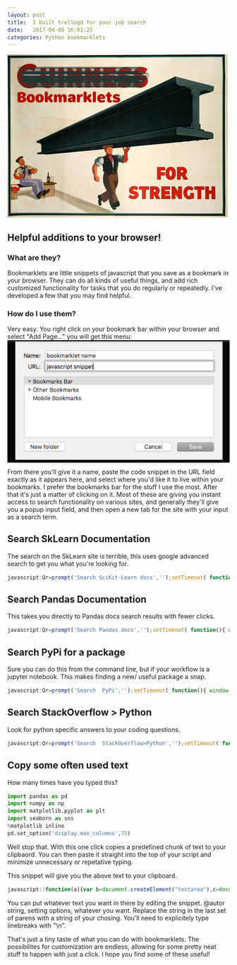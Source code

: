 ```yaml
---
layout: post
title:  I built trellogd for your job search
date:   2017-04-08 16:01:25
categories: Python bookmarklets
---
```


![](/images/bookmarklets.jpg)  

## Helpful additions to your browser!  

### What are they?

Bookmarklets are little snippets of javascript that you save as a bookmark in your browser.  They can do all kinds of useful things, and add rich customized functionality for tasks that you do regularly or repeatedly.  I've developed a few that you may find helpful.

### How do I use them?  
Very easy.  You right click on your bookmark bar within your browser and select "Add Page..."  you will get this menu:  
![](/images/menu.png)
From there you'll give it a name, paste the code snippet in the URL field exactly as it appears here, and select where you'd like it to live within your bookmarks.  I prefer the bookmarks bar for the stuff I use the most.  After that it's just a matter of clicking on it.  Most of these are giving you instant access to search functionality on various sites, and generally they'll give you a popup input field, and then open a new tab for the site with your input as a search term.  


## Search SkLearn Documentation  
The search on the SkLearn site is terrible,  this uses google advanced search to get you what you're looking for.   

``` Javascript
javascript:Qr=prompt('Search SciKit-Learn docs','');setTimeout( function(){ window.open('https://www.google.com/search?hl=en&as_q='+escape(Qr)+'&as_epq=&as_oq=&as_eq=&as_nlo=&as_nhi=&lr=&cr=&as_qdr=all&as_sitesearch=http%3A%2F%2Fscikit-learn.org%2F&as_occt=any&safe=images&as_filetype=&as_rights='+'') }, 10);
```  

## Search Pandas Documentation  
This takes you directly to Pandas docs search results with fewer clicks. 

``` Javascript
javascript:Qr=prompt('Search Pandas docs','');setTimeout( function(){ window.open('http://pandas.pydata.org/pandas-docs/stable/search.html?q='+escape(Qr)+'&check_keywords=yes&area=default'+'') }, 10);
```  

## Search PyPi for a package  
Sure you can do this from the command line,  but if your workflow is a jupyter notebook.  This makes finding a new/ useful package a snap.  

``` Javascript
javascript:Qr=prompt('Search  PyPi','');setTimeout( function(){ window.open('https://pypi.python.org/pypi?%3Aaction=search&term='+escape(Qr)+'&submit=search'+'') }, 10);
```  

## Search StackOverflow > Python  
Look for python specific answers to your coding questions.  

``` Javascript
javascript:Qr=prompt('Search  StackOverflow>Python','');setTimeout( function(){ window.open('http://stackoverflow.com/search?q=%5Bpython%5D'+escape(Qr)+'&submit=search'+'') }, 10);
```  

## Copy some often used text  
How many times have you typed this?  

``` python
import pandas as pd  
import numpy as np  
import matplotlib.pyplot as plt  
import seaborn as sns  
%matplotlib inline  
pd.set_option('display.max_columns',75)
```  
Well stop that.  With this one click copies a predefined chunk of text to your clipbaord.  You can then paste it straight into the top of your script and minimize unnecessary or repetative typing.  

This snippet will give you the above text to your clipboard.  

``` Javascript
javascript:!function(a){var b=document.createElement("textarea"),c=document.getSelection();b.textContent=a,document.body.appendChild(b),c.removeAllRanges(),b.select(),document.execCommand("copy"),c.removeAllRanges(),document.body.removeChild(b)}("import pandas as pd \nimport numpy as np \nimport matplotlib.pyplot as plt \nimport seaborn as sns \n%matplotlib inline\npd.set_option('display.max_columns',75)");
```  

You can put whatever text you want in there by editing the snippet. @autor string, setting options, whatever you want.  Replace the string in the last set of parens with a string of your chosing.  You'll need to explicitely type linebreaks with "\n".  

That's just a tiny taste of what you can do with bookmarklets.  The possibilites for customization are endless, allowing for some pretty neat stuff to happen with just a click.  I hope you find some of these useful!  



